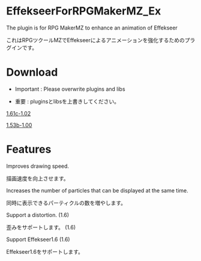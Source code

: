 # EffekseerForRPGMakerMZ_Ex

The plugin is for RPG MakerMZ to enhance an animation of Effekseer

これはRPGツクールMZでEffekseerによるアニメーションを強化するためのプラグインです。

# Download

* Important : Please overwrite plugins and libs

* 重要 : pluginsとlibsを上書きしてください。

[1.61c-1.02](https://github.com/effekseer/EffekseerForRPGMakerMZ_Ex/archive/refs/tags/161c-102.zip)

[1.53b-1.00](https://github.com/effekseer/EffekseerForRPGMakerMZ_Ex/releases/download/153b-100/EffekseerForRPGMakerMZ_Ex-153b-100.zip)

# Features

Improves drawing speed. 

描画速度を向上させます。

Increases the number of particles that can be displayed at the same time.

同時に表示できるパーティクルの数を増やします。

Support a distortion. (1.6)

歪みをサポートします。 (1.6)

Support Effekseer1.6 (1.6)

Effekseer1.6をサポートします。
